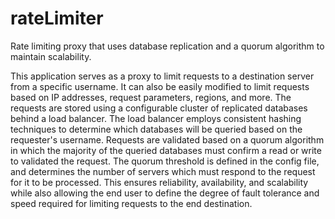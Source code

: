 # rateLimiter
Rate limiting proxy that uses database replication and a quorum algorithm to maintain scalability.

This application serves as a proxy to limit requests to a destination server from a specific username. It can also be easily modified to limit requests 
based on IP addresses, request parameters, regions, and more. The requests are stored using a configurable cluster of replicated databases behind a load balancer. The load
balancer employs consistent hashing techniques to determine which databases will be queried based on the requester's username. Requests are validated based on a quorum algorithm 
in which the majority of the queried databases must confirm a read or write to validated the request. The quorum threshold is defined in the config file, and determines the
number of servers which must respond to the request for it to be processed. This ensures reliability, availability, and scalability while also allowing the end user to define
the degree of fault tolerance and speed required for limiting requests to the end destination.
